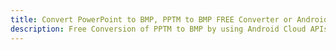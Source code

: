 ---title: Convert PowerPoint to BMP, PPTM to BMP FREE Converter or Android SDKdescription: Free Conversion of PPTM to BMP by using Android Cloud APIs & SDKs. Also Create, Edit & Render Microsoft Word & OpenOffice documents in the Cloud.---